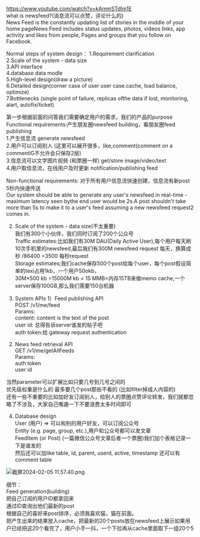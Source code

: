 https://www.youtube.com/watch?v=kAmmSTdIm1E     
what is newsfeed?(消息流可以点赞，评论什么的)      
News Feed is the constantly updating list of stories in the middle of your home pageNews Feed includes status updates, photos, videos links, app activity and likes from people, Pages and groups that you follow on Facebook.         

Normal steps of system design：
1.Requirement clarification     
2.Scale of the system - data size     
3.API interface     
4.database data modle     
5.High-level design(draw a picture)         
6.Detailed design(corner case of user user case.cache, load balance, optimize)      
7.Bottlenecks (single point of failure, replicas ofthe data if lost, monitoring, alart, autofix/ticket)  


第一步根据前面的问答我们需要确定用户的需求，我们的产品的purpose    
Functional requirements:产生朋友圈newsfeed building，看朋友圈feed publishing     
1.产生信息流 generate newsfeed    
2.用户可以订阅别人 (这里可以展开很多，like,comment(comment on a commentlG不允许会只保存2层)         
3.信息流可以文字图片视频 (和票圈一样) get/store image/video/text        
4.用户取信息流，在线用户及时更新 notification/publishing feed     

Non-functional requirements:
对于所有用户信息流快速创建，信息流有新post 5秒内快速传送        
Our system should be able to generate any user's newsfeed in real-time - maximum latency seen bythe end user would be 2s.A post shouldn't take more than 5s to make it to a user's feed assuming a new newsfeed request2      
comes in.    

2. Scale of the system - data size(不太重要)    
我们有300个小伙伴，我们同时订阅了200个公众号     
Traffic estimates:比如我们有30M DAU(Daily Active User),每个用户每天刷10次手机里的newsfeed,最后我们有300M newsfeed request 每天，换算成秒 /86400 =3500 每秒request      
Storage estimates;我们cache保存500个post给每个user，每个post假设简单的texi占用1kb，一个用户50okb，     
30M*500 kb =15000M kb = 15 MMB=内存15TB来做memo cache,一个server保存100GB,那么我们需要150台机器

3. System APIs
1）Feed publishing API        
POST /v1/me/feed        
Params:   
content: content is the text of the post     
user id: 总得告诉server谁发的帖子吧    
auth token:给 gateway request authentication         

2) News feed retrieval API       
GET /v1/me/getAllFeeds           
Params:      
auth token    
user id

当然parameter可以扩展比如只要几号到几号之间的    
优先级权重是什么的 最多要几个post那些不看的 (比如filter掉成人内容的)    
还有一些不重要的比如加好友订阅别人，给别人的票圈点赞评论转发，我们就都忽略了不涉及，大家自己嘴遁一下不要浪费太多时间即可     

4. Database design   
User (用户) => 可以和别的用户好友，可以订阅公众号     
Entity (e.g. page, group, etc.),用户和公众号都可以发文章     
FeedItem (or Post) (一篇微信公众号文章后者一个票圈)我们加个表格记录一下是谁发的    
然后还可以加like table, id, parent, userd, active, timestamp    还可以有comment table

![截屏2024-02-05 11.57.40.png](https://img.xwyue.com/i/2024/02/05/65c0cd3e01a75.png)

细节：    
Feed generation(building)      
把自己订阅的用户ID都拿回来     
通过ID查询出他们最新的post      
根据自己的喜好来post排序，必须我喜欢猫，猫在前面。    
把产生出来的结果放入cache，把最新的20个posts放在newsfeed上展示如果用户已经把这20个看完了，用户小手一抖，一个下拉再从cache里面取下一组20个5       

